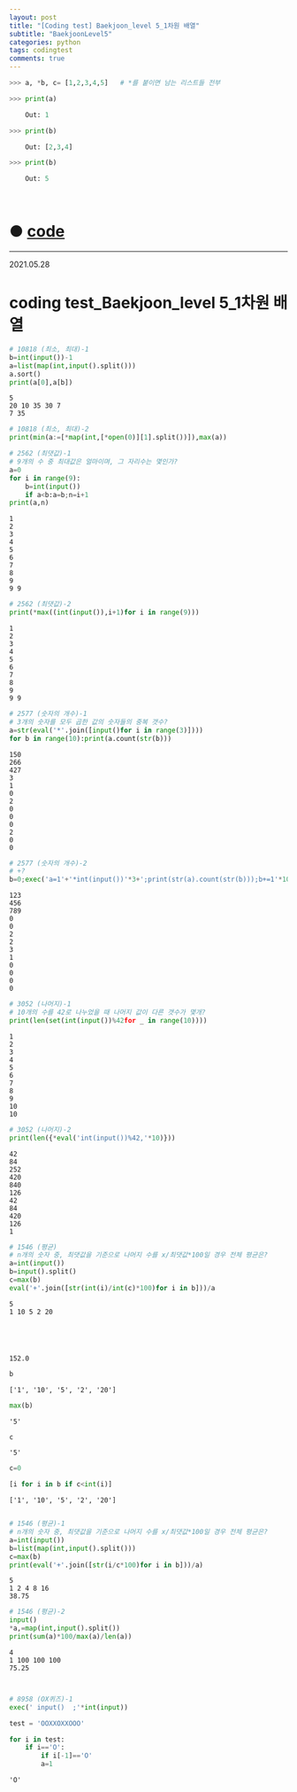 ```yaml
---
layout: post
title: "[Coding test] Baekjoon_level 5_1차원 배열"
subtitle: "BaekjoonLevel5"
categories: python
tags: codingtest
comments: true
---
```


```python
>>> a, *b, c= [1,2,3,4,5]   # *를 붙이면 남는 리스트들 전부

>>> print(a)

    Out: 1

>>> print(b)

    Out: [2,3,4]

>>> print(b)

    Out: 5
```

<br>

# ● [code](https://github.com/JeongJaeyoung0/coding_test/blob/c4fb56fd8930f0c7c4287380e004fe549dad3415/210526_Baekjoon_coding%20test_level%203_for%EB%AC%B8.ipynb)

***

2021.05.28
# coding test_Baekjoon_level 5_1차원 배열


```python
# 10818 (최소, 최대)-1
b=int(input())-1
a=list(map(int,input().split()))
a.sort()
print(a[0],a[b])
```

    5
    20 10 35 30 7
    7 35
    


```python
# 10818 (최소, 최대)-2
print(min(a:=[*map(int,[*open(0)][1].split())]),max(a))
```


```python
# 2562 (최댓값)-1
# 9개의 수 중 최대값은 얼마이며, 그 자리수는 몇인가?
a=0
for i in range(9):
    b=int(input())
    if a<b:a=b;n=i+1
print(a,n)
```

    1
    2
    3
    4
    5
    6
    7
    8
    9
    9 9
    


```python
# 2562 (최댓값)-2
print(*max((int(input()),i+1)for i in range(9)))
```

    1
    2
    3
    4
    5
    6
    7
    8
    9
    9 9
    


```python
# 2577 (숫자의 개수)-1
# 3개의 숫자를 모두 곱한 값의 숫자들의 중복 갯수?
a=str(eval('*'.join([input()for i in range(3)])))
for b in range(10):print(a.count(str(b)))
```

    150
    266
    427
    3
    1
    0
    2
    0
    0
    0
    2
    0
    0
    


```python
# 2577 (숫자의 개수)-2
# +?
b=0;exec('a=1'+'*int(input())'*3+';print(str(a).count(str(b)));b+=1'*10)
```

    123
    456
    789
    0
    0
    2
    2
    3
    1
    0
    0
    0
    0
    


```python
# 3052 (나머지)-1
# 10개의 수를 42로 나누었을 때 나머지 값이 다른 갯수가 몇개?
print(len(set(int(input())%42for _ in range(10))))
```

    1
    2
    3
    4
    5
    6
    7
    8
    9
    10
    10
    


```python
# 3052 (나머지)-2
print(len({*eval('int(input())%42,'*10)}))
```

    42
    84
    252
    420
    840
    126
    42
    84
    420
    126
    1
    


```python
# 1546 (평균)
# n개의 숫자 중, 최댓값을 기준으로 나머지 수를 x/최댓값*100일 경우 전체 평균은?
a=int(input())
b=input().split()
c=max(b)
eval('+'.join([str(int(i)/int(c)*100)for i in b]))/a
```

    5
    1 10 5 2 20
    




    152.0




```python
b
```




    ['1', '10', '5', '2', '20']




```python
max(b)
```




    '5'




```python
c
```




    '5'




```python
c=0
```


```python
[i for i in b if c<int(i)]
```




    ['1', '10', '5', '2', '20']




```python

```


```python
# 1546 (평균)-1
# n개의 숫자 중, 최댓값을 기준으로 나머지 수를 x/최댓값*100일 경우 전체 평균은?
a=int(input())
b=list(map(int,input().split()))
c=max(b)
print(eval('+'.join([str(i/c*100)for i in b]))/a)
```

    5
    1 2 4 8 16
    38.75
    


```python
# 1546 (평균)-2
input()
*a,=map(int,input().split())
print(sum(a)*100/max(a)/len(a))
```

    4
    1 100 100 100
    75.25
    


```python

```


```python

```


```python
# 8958 (OX퀴즈)-1
exec(' input()  ;'*int(input))
```


```python
test = 'OOXXOXXOOO'
```


```python
for i in test:
    if i=='O':
        if i[-1]=='O'
        a=1
```




    'O'